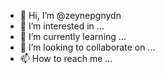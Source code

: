 - 👋 Hi, I’m @zeynepgnydn
- 👀 I’m interested in ...
- 🌱 I’m currently learning ...
- 💞️ I’m looking to collaborate on ...
- 📫 How to reach me ...

<!---
zeynepgnydn/zeynepgnydn is a ✨ special ✨ repository because its `README.md` (this file) appears on your GitHub profile.
You can click the Preview link to take a look at your changes.
--->
